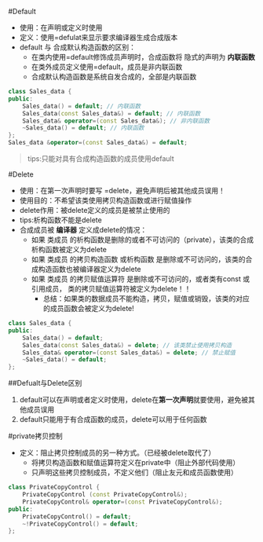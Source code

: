 #Default
* 使用：在声明或定义时使用
* 定义：使用=defulat来显示要求编译器生成合成版本
* default 与 合成默认构造函数的区别：
    * 在类内使用=default修饰成员声明时，合成函数将 隐式的声明为 **内联函数**
    * 在类外成员定义使用=default，成员是非内联函数
    * 合成默认构造函数是系统自发合成的，全部是内联函数
  
  
```c++
class Sales_data {
public:
    Sales_data() = default; // 内联函数
    Sales_data(const Sales_data&) = default; // 内联函数
    Sales_data& operator=(const Sales_data&); // 非内联函数
    ~Sales_data() = default; // 内联函数
};
Sales_data &operator=(const Sales_data&) = default;
```
> tips:只能对具有合成构造函数的成员使用default

#Delete
* 使用：在第一次声明时要写 =delete，避免声明后被其他成员误用！
* 使用目的：不希望该类使用拷贝构造函数或进行赋值操作
* delete作用：被delete定义的成员是被禁止使用的
* tips:析构函数不能是delete
* 合成成员被 **编译器** 定义成delete的情况：
  * 如果 类成员 的析构函数是删除的或者不可访问的（private），该类的合成析构函数被定义为delete
  * 如果 类成员 的拷贝构造函数 或析构函数 是删除或不可访问的，该类的合成构造函数也被编译器定义为delete
  * 如果 类成员 的拷贝赋值运算符 是删除或不可访问的，或者类有const 或 引用成员， 类的拷贝赋值运算符被定义为delete！！
    * 总结：如果类的数据成员不能构造，拷贝，赋值或销毁，该类的对应的成员函数会被定义为delete!
  

```c++
class Sales_data {
public:
    Sales_data() = default; 
    Sales_data(const Sales_data&) = delete; // 该类禁止使用拷贝构造
    Sales_data& operator=(const Sales_data&) = delete; // 禁止赋值
    ~Sales_data() = default; 
};
```

##Defualt与Delete区别
1. default可以在声明或者定义时使用，delete在**第一次声明**就要使用，避免被其他成员误用 
2. default只能用于有合成函数的成员，delete可以用于任何函数


#private拷贝控制
* 定义：阻止拷贝控制成员的另一种方式。（已经被delete取代了）
  * 将拷贝构造函数和赋值运算符定义在private中（阻止外部代码使用）
  * 只声明这些拷贝控制成员，不定义他们（阻止友元和成员函数使用）
  
```c++
class PrivateCopyControl {
    PrivateCopyControl (const PrivateCopyControl&);
    PrivateCopyControl& operator=(const PrivateCopyControl&);
public:
    PrivateCopyControl() = default;
    ~!PrivateCopyControl() = default;
};
```

